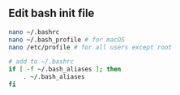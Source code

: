 ## Edit bash init file
```bash
nano ~/.bashrc
nano ~/.bash_profile # for macOS
nano /etc/profile # for all users except root
```


```bash
# add to ~/.bashrc
if [ -f ~/.bash_aliases ]; then
    . ~/.bash_aliases
fi
```
